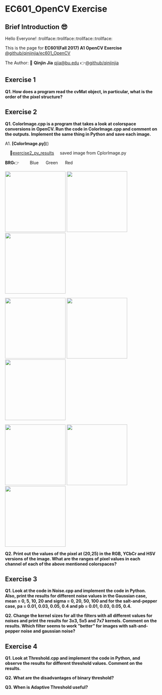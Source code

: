 # EC601_OpenCV Exercise
## Brief Introduction :sunglasses:
  Hello Everyone! :trollface::trollface::trollface::trollface:
  
  This is the page for **EC601(Fall 2017) A1 OpenCV Exercise** 
  [@github/qinjinjia/ec601_OpenCV](https://github.com/qinjinjia/ec601_OpenCV)
  

  The Author: :boy: **Qinjin Jia** qjia@bu.edu   :point_right:[@github/qinjinjia](https://github.com/qinjinjia)

## Exercise 1
**Q1. How does a program read the cvMat object, in particular, what is the
order of the pixel structure?**


## Exercise 2
**Q1. ColorImage.cpp is a program that takes a look at colorspace conversions in OpenCV. Run the code in ColorImage.cpp and comment on the outputs. Implement the same thing in Python and save each image.**

A1. 
     **[ColorImage.py]**()
     
     :link:[exercise2_py_results](https://github.com/qinjinjia/ec601_OpenCV/tree/master/exercise2_py_results)
     saved image from CplorImage.py

**BRG**:point_right: &emsp;&emsp; Blue &nbsp;&nbsp;&nbsp;&nbsp; Green &nbsp;&nbsp;&nbsp;&nbsp; Red
    
<img src="https://github.com/qinjinjia/ec601_OpenCV/blob/master/exercise2_py_results/Blue.png" width="200" height="200"> <img src="https://github.com/qinjinjia/ec601_OpenCV/blob/master/exercise2_py_results/Green.png" width="200" height="200"> <img src="https://github.com/qinjinjia/ec601_OpenCV/blob/master/exercise2_py_results/Red.png" width="200" height="200">

<img src="https://github.com/qinjinjia/ec601_OpenCV/blob/master/exercise2_py_results/Y.png" width="200" height="200"> <img src="https://github.com/qinjinjia/ec601_OpenCV/blob/master/exercise2_py_results/Cb.png" width="200" height="200"> <img src="https://github.com/qinjinjia/ec601_OpenCV/blob/master/exercise2_py_results/Cr.png" width="200" height="200">

<img src="https://github.com/qinjinjia/ec601_OpenCV/blob/master/exercise2_py_results/Hue.png" width="200" height="200"> <img src="https://github.com/qinjinjia/ec601_OpenCV/blob/master/exercise2_py_results/Saturation.png" width="200" height="200"> <img src="https://github.com/qinjinjia/ec601_OpenCV/blob/master/exercise2_py_results/Value.png" width="200" height="200">

**Q2. Print out the values of the pixel at (20,25) in the RGB, YCbCr and HSV versions of the image. What are the ranges of pixel values in each channel of each of the above mentioned colorspaces?**

## Exercise 3
**Q1. Look at the code in Noise.cpp and implement the code in Python. Also, print the results for different noise values in the Gaussian case, mean = 0, 5, 10, 20 and sigma = 0, 20, 50, 100 and for the salt-and-pepper case, pa = 0.01, 0.03, 0.05, 0.4 and pb = 0.01, 0.03, 0.05, 0.4.**

**Q2. Change the kernel sizes for all the filters with all different values for noises and print the results for 3x3, 5x5 and 7x7 kernels. Comment on the results. Which filter seems to work ”better” for images with salt-and-pepper noise and gaussian noise?**


## Exercise 4
**Q1. Look at Threshold.cpp and implement the code in Python, and observe the results for different threshold values. Comment on the results.**

**Q2. What are the disadvantages of binary threshold?**

**Q3. When is Adaptive Threshold useful?**


